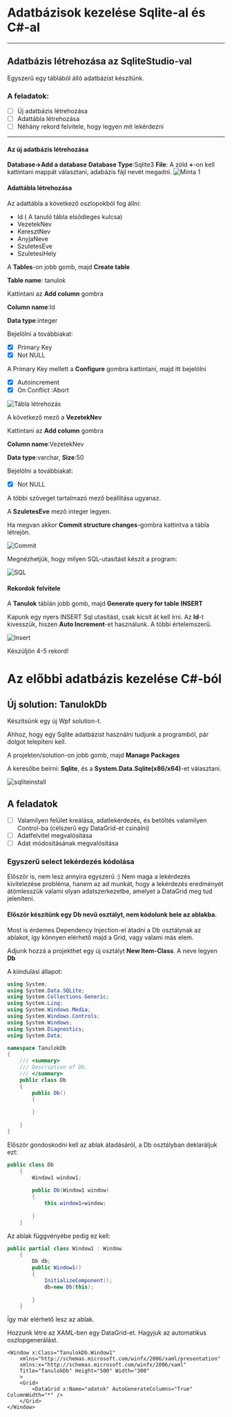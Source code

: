 # Adatbázisok kezelése Sqlite-al és C#-al
---
## Adatbázis létrehozása az SqliteStudio-val

Egyszerű egy táblából álló adatbázist készítünk.

### A feladatok:
- [ ] Új adatbázis létrehozása
- [ ] Adattábla létrehozása
- [ ] Néhány rekord felvitele, hogy legyen mit lekérdezni
---
#### Az új adatbázis létrehozása

**Database->Add a database**
**Database Type**:Sqlite3
**File**: A zöld **+**-on kell kattintani mappát választani, adabázis fájl nevét megadni.
![Minta 1](sqlite_demo_2.png)

#### Adattábla létrehozása
Az adattábla a következő oszlopokból fog állni:
+ Id ( A tanuló tábla elsődleges kulcsa)
+ VezetekNev
+ KeresztNev
+ AnyjaNeve
+ SzuletesEve
+ SzuletesiHely

A **Tables**-on jobb gomb, majd **Create table**

**Table name**: tanulok

Kattintani az **Add column** gombra

**Column name**:Id

**Data type**:integer

Bejelölni a továbbiakat:

- [x] Primary Key
- [x] Not NULL

A Primary Key mellett a **Configure** gombra kattintani, majd itt bejelölni

- [x] Autoincrement
- [x] On Conflict :Abort

![Tábla létrehozás](table_create_1.png)

A következő mező a **VezetekNev**

Kattintani az **Add column** gombra

**Column name**:VezetekNev

**Data type**:varchar, **Size**:50

Bejelölni a továbbiakat:

- [x] Not NULL

A többi szöveget tartalmazó mező beállítása ugyanaz.

A **SzuletesEve** mező integer legyen.

Ha megvan akkor **Commit structure changes**-gombra kattintva a tábla létrejön.

![Commit](table_create_2.png)

Megnézhetjük, hogy milyen SQL-utasítást készít a program:

![SQL](table_create_3.png)

#### Rekordok felvitele

A **Tanulok** táblán jobb gomb, majd **Generate query for table** **INSERT**

Kapunk egy nyers INSERT Sql utasítást, csak kicsit át kell írni.
Az **Id**-t kivesszük, hiszen **Auto Increment**-et használunk. A többi értelemszerű.

![Insert](table_create_4.png)

Készüljön 4-5 rekord!

# Az előbbi adatbázis kezelése C#-ból

## Új solution: TanulokDb

Készítsünk egy új Wpf solution-t.

Ahhoz, hogy egy Sqlite adatbázist használni tudjunk a programból, pár dolgot telepíteni kell.

A projekten/solution-on jobb gomb, majd **Manage Packages**

A keresőbe beírni: **Sqlite**, és a **System.Data.Sqlite(x86/x64)**-et választani.

![sqliteinstall](sqlite_install.png)

## A feladatok
- [ ] Valamilyen felület kreálása, adatlekérdezés, és betöltés valamilyen Control-ba (célszerű egy DataGrid-et csinálni)
- [ ] Adatfelvitel megvalósítása
- [ ] Adat módosításának megvalósítása

### Egyszerű select lekérdezés kódolása

Először is, nem lesz annyira egyszerű :) Nem maga a lekérdezés kivitelezése probléma, hanem az ad munkát, hogy a lekérdezés eredményét átömlesszük valami olyan adatszerkezetbe, amelyet a DataGrid meg tud jeleníteni.

#### Először készítünk egy Db nevű osztályt, nem kódolunk bele az ablakba.

Most is érdemes Dependency Injection-el átadni a Db osztálynak az ablakot, így könnyen elérhető majd a Grid, vagy valami más elem.

Adjunk hozzá a projekthet egy új osztályt **New Item-Class**. A neve legyen **Db**

A kiindulási állapot:

```C#
using System;
using System.Data.SQLite;
using System.Collections.Generic;
using System.Linq;
using System.Windows.Media;
using System.Windows.Controls;
using System.Windows;
using System.Diagnostics;
using System.Data;

namespace TanulokDb
{
	/// <summary>
	/// Description of Db.
	/// </summary>
	public class Db
	{	
		public Db()
		{
						
		}
		
	}
}
```
Először gondoskodni kell az ablak átadásáról, a Db osztályban deklaráljuk ezt:

```C#
public class Db
	{
		Window1 window1;
		
		public Db(Window1 window)
		{
			this.window1=window;
			
		}
	}	
```
Az ablak függvényébe pedig ez kell:

```C#
public partial class Window1 : Window
	{
		Db db;
		public Window1()
		{
			InitializeComponent();
			db=new Db(this);
			
		}
	}
```
Így már elérhető lesz az ablak.

Hozzunk létre az XAML-ben egy DataGrid-et. Hagyjuk az automatikus oszlopgenerálást.

```XAML
<Window x:Class="TanulokDb.Window1"
	xmlns="http://schemas.microsoft.com/winfx/2006/xaml/presentation"
	xmlns:x="http://schemas.microsoft.com/winfx/2006/xaml"
	Title="TanulokDb" Height="500" Width="300"
	>
	<Grid>
		<DataGrid x:Name="adatok" AutoGenerateColumns="True" ColumnWidth="*" />
	</Grid>
</Window>
```














